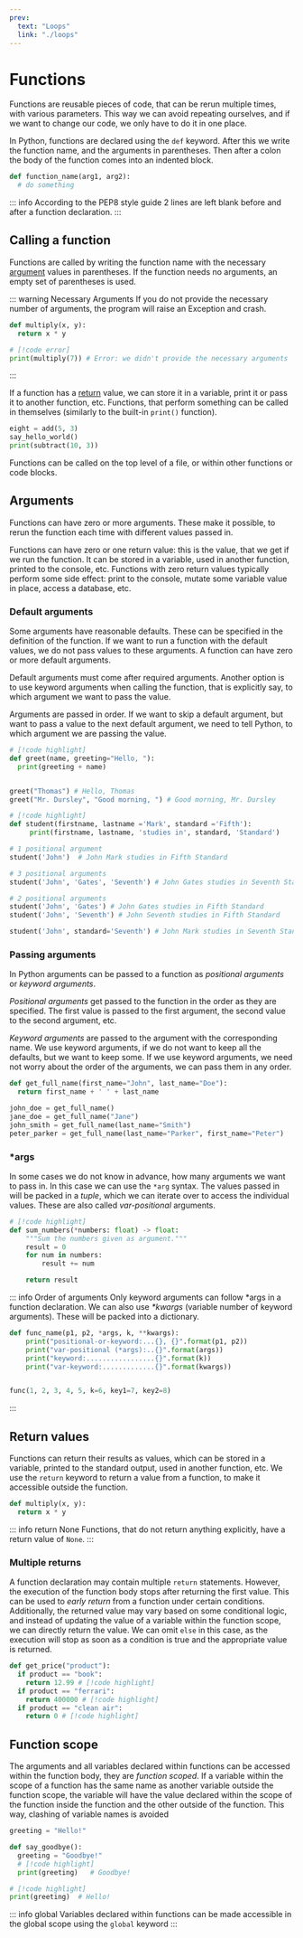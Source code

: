 ```yaml
---
prev:
  text: "Loops"
  link: "./loops"
---
```


# Functions

Functions are reusable pieces of code, that can be rerun multiple times, with various parameters. This way we can avoid repeating ourselves, and if we want to change our code, we only have to do it in one place.

In Python, functions are declared using the `def` keyword. After this we write the function name, and the arguments in parentheses. Then after a colon the body of the function comes into an indented block.

```python
def function_name(arg1, arg2):
  # do something
```

::: info
According to the PEP8 style guide 2 lines are left blank before and after a function declaration.
:::

## Calling a function

Functions are called by writing the function name with the necessary [argument](#arguments) values in parentheses. If the function needs no arguments, an empty set of parentheses is used.

::: warning Necessary Arguments
If you do not provide the necessary number of arguments, the program will raise an Exception and crash.

```python
def multiply(x, y):
  return x * y

# [!code error]
print(multiply(7)) # Error: we didn't provide the necessary arguments
```

:::

If a function has a [return](#return-values) value, we can store it in a variable, print it or pass it to another function, etc. Functions, that perform something can be called in themselves (similarly to the built-in `print()` function).

```python
eight = add(5, 3)
say_hello_world()
print(subtract(10, 3))
```

Functions can be called on the top level of a file, or within other functions or code blocks.

## Arguments

Functions can have zero or more arguments. These make it possible, to rerun the function each time with different values passed in.

Functions can have zero or one return value: this is the value, that we get if we run the function. It can be stored in a variable, used in another function, printed to the console, etc. Functions with zero return values typically perform some side effect: print to the console, mutate some variable value in place, access a database, etc.

### Default arguments

Some arguments have reasonable defaults. These can be specified in the definition of the function. If we want to run a function with the default values, we do not pass values to these arguments. A function can have zero or more default arguments.

Default arguments must come after required arguments. Another option is to use keyword arguments when calling the function, that is explicitly say, to which argument we want to pass the value.

Arguments are passed in order. If we want to skip a default argument, but want to pass a value to the next default argument, we need to tell Python, to which argument we are passing the value.

```python
# [!code highlight]
def greet(name, greeting="Hello, "):
  print(greeting + name)


greet("Thomas") # Hello, Thomas
greet("Mr. Dursley", "Good morning, ") # Good morning, Mr. Dursley

# [!code highlight]
def student(firstname, lastname ='Mark', standard ='Fifth'):
     print(firstname, lastname, 'studies in', standard, 'Standard')

# 1 positional argument
student('John')  # John Mark studies in Fifth Standard

# 3 positional arguments
student('John', 'Gates', 'Seventh') # John Gates studies in Seventh Standard

# 2 positional arguments
student('John', 'Gates') # John Gates studies in Fifth Standard
student('John', 'Seventh') # John Seventh studies in Fifth Standard

student('John', standard='Seventh') # John Mark studies in Seventh Standard
```

### Passing arguments

In Python arguments can be passed to a function as _positional arguments_ or _keyword arguments_.

_Positional arguments_ get passed to the function in the order as they are specified. The first value is passed to the first argument, the second value to the second argument, etc.

_Keyword arguments_ are passed to the argument with the corresponding name. We use keyword arguments, if we do not want to keep all the defaults, but we want to keep some. If we use keyword arguments, we need not worry about the order of the arguments, we can pass them in any order.

```python
def get_full_name(first_name="John", last_name="Doe"):
  return first_name + ' ' + last_name

john_doe = get_full_name()
jane_doe = get_full_name("Jane")
john_smith = get_full_name(last_name="Smith")
peter_parker = get_full_name(last_name="Parker", first_name="Peter")
```

### \*args

In some cases we do not know in advance, how many arguments we want to pass in. In this case we can use the `*arg` syntax. The values passed in will be packed in a _tuple_, which we can iterate over to access the individual values. These are also called _var-positional_ arguments.

```python
# [!code highlight]
def sum_numbers(*numbers: float) -> float:
    """Sum the numbers given as argument."""
    result = 0
    for num in numbers:
        result += num

    return result
```

::: info Order of arguments
Only keyword arguments can follow \*args in a function declaration. We can also use _\*kwargs_ (variable number of keyword arguments). These will be packed into a dictionary.

```python
def func_name(p1, p2, *args, k, **kwargs):
    print("positional-or-keyword:...{}, {}".format(p1, p2))
    print("var-positional (*args):..{}".format(args))
    print("keyword:.................{}".format(k))
    print("var-keyword:.............{}".format(kwargs))


func(1, 2, 3, 4, 5, k=6, key1=7, key2=8)
```

:::

## Return values

Functions can return their results as values, which can be stored in a variable, printed to the standard output, used in another function, etc. We use the `return` keyword to return a value from a function, to make it accessible outside the function.

```python
def multiply(x, y):
  return x * y
```

::: info return None
Functions, that do not return anything explicitly, have a return value of `None`.
:::

### Multiple returns

A function declaration may contain multiple `return` statements. However, the execution of the function body stops after returning the first value. This can be used to _early return_ from a function under certain conditions. Additionally, the returned value may vary based on some conditional logic, and instead of updating the value of a variable within the function scope, we can directly return the value. We can omit `else` in this case, as the execution will stop as soon as a condition is true and the appropriate value is returned.

```python
def get_price("product"):
  if product == "book":
    return 12.99 # [!code highlight]
  if product == "ferrari":
    return 400000 # [!code highlight]
  if product == "clean air":
    return 0 # [!code highlight]
```

## Function scope

The arguments and all variables declared within functions can be accessed within the function body, they are _function scoped_. If a variable within the scope of a function has the same name as another variable outside the function scope, the variable will have the value declared within the scope of the function inside the function and the other outside of the function. This way, clashing of variable names is avoided

```python
greeting = "Hello!"

def say_goodbye():
  greeting = "Goodbye!"
  # [!code highlight]
  print(greeting)   # Goodbye!

# [!code highlight]
print(greeting)  # Hello!
```

::: info global
Variables declared within functions can be made accessible in the global scope using the `global` keyword
:::
